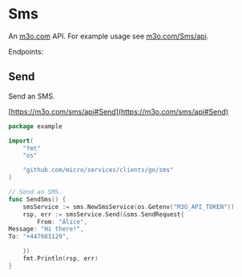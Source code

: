 # Sms

An [m3o.com](https://m3o.com) API. For example usage see [m3o.com/Sms/api](https://m3o.com/Sms/api).

Endpoints:

## Send

Send an SMS.


[https://m3o.com/sms/api#Send](https://m3o.com/sms/api#Send)

```go
package example

import(
	"fmt"
	"os"

	"github.com/micro/services/clients/go/sms"
)

// Send an SMS.
func SendSms() {
	smsService := sms.NewSmsService(os.Getenv("M3O_API_TOKEN"))
	rsp, err := smsService.Send(&sms.SendRequest{
		From: "Alice",
Message: "Hi there!",
To: "+447681129",

	})
	fmt.Println(rsp, err)
}
```
